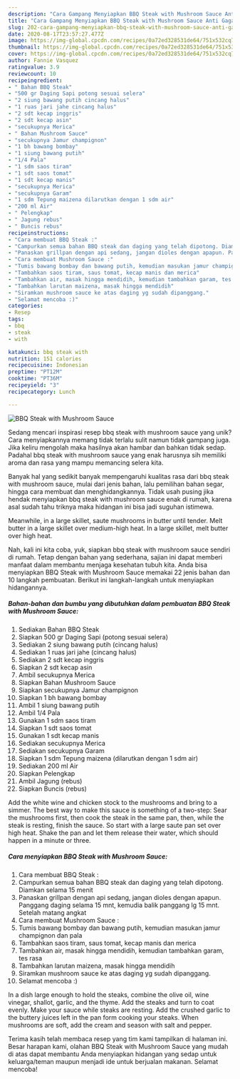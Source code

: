 ```yaml
---
description: "Cara Gampang Menyiapkan BBQ Steak with Mushroom Sauce Anti Gagal"
title: "Cara Gampang Menyiapkan BBQ Steak with Mushroom Sauce Anti Gagal"
slug: 202-cara-gampang-menyiapkan-bbq-steak-with-mushroom-sauce-anti-gagal
date: 2020-08-17T23:57:27.477Z
image: https://img-global.cpcdn.com/recipes/0a72ed328531de64/751x532cq70/bbq-steak-with-mushroom-sauce-foto-resep-utama.jpg
thumbnail: https://img-global.cpcdn.com/recipes/0a72ed328531de64/751x532cq70/bbq-steak-with-mushroom-sauce-foto-resep-utama.jpg
cover: https://img-global.cpcdn.com/recipes/0a72ed328531de64/751x532cq70/bbq-steak-with-mushroom-sauce-foto-resep-utama.jpg
author: Fannie Vasquez
ratingvalue: 3.9
reviewcount: 10
recipeingredient:
- " Bahan BBQ Steak"
- "500 gr Daging Sapi potong sesuai selera"
- "2 siung bawang putih cincang halus"
- "1 ruas jari jahe cincang halus"
- "2 sdt kecap inggris"
- "2 sdt kecap asin"
- "secukupnya Merica"
- " Bahan Mushroom Sauce"
- "secukupnya Jamur champignon"
- "1 bh bawang bombay"
- "1 siung bawang putih"
- "1/4 Pala"
- "1 sdm saos tiram"
- "1 sdt saos tomat"
- "1 sdt kecap manis"
- "secukupnya Merica"
- "secukupnya Garam"
- "1 sdm Tepung maizena dilarutkan dengan 1 sdm air"
- "200 ml Air"
- " Pelengkap"
- " Jagung rebus"
- " Buncis rebus"
recipeinstructions:
- "Cara membuat BBQ Steak :"
- "Campurkan semua bahan BBQ steak dan daging yang telah dipotong. Diamkan selama 15 menit"
- "Panaskan grillpan dengan api sedang, jangan dioles dengan apapun. Panggang daging selama 15 mnt, kemudia balik panggang lg 15 mnt. Setelah matang angkat"
- "Cara membuat Mushroom Sauce :"
- "Tumis bawang bombay dan bawang putih, kemudian masukan jamur champignon dan pala"
- "Tambahkan saos tiram, saus tomat, kecap manis dan merica"
- "Tambahkan air, masak hingga mendidih, kemudian tambahkan garam, tes rasa"
- "Tambahkan larutan maizena, masak hingga mendidih"
- "Siramkan mushroom sauce ke atas daging yg sudah dipanggang."
- "Selamat mencoba :)"
categories:
- Resep
tags:
- bbq
- steak
- with

katakunci: bbq steak with 
nutrition: 151 calories
recipecuisine: Indonesian
preptime: "PT12M"
cooktime: "PT36M"
recipeyield: "3"
recipecategory: Lunch

---
```



![BBQ Steak with Mushroom Sauce](https://img-global.cpcdn.com/recipes/0a72ed328531de64/751x532cq70/bbq-steak-with-mushroom-sauce-foto-resep-utama.jpg)

Sedang mencari inspirasi resep bbq steak with mushroom sauce yang unik? Cara menyiapkannya memang tidak terlalu sulit namun tidak gampang juga. Jika keliru mengolah maka hasilnya akan hambar dan bahkan tidak sedap. Padahal bbq steak with mushroom sauce yang enak harusnya sih memiliki aroma dan rasa yang mampu memancing selera kita.

Banyak hal yang sedikit banyak mempengaruhi kualitas rasa dari bbq steak with mushroom sauce, mulai dari jenis bahan, lalu pemilihan bahan segar, hingga cara membuat dan menghidangkannya. Tidak usah pusing jika hendak menyiapkan bbq steak with mushroom sauce enak di rumah, karena asal sudah tahu triknya maka hidangan ini bisa jadi suguhan istimewa.

Meanwhile, in a large skillet, saute mushrooms in butter until tender. Melt butter in a large skillet over medium-high heat. In a large skillet, melt butter over high heat.


Nah, kali ini kita coba, yuk, siapkan bbq steak with mushroom sauce sendiri di rumah. Tetap dengan bahan yang sederhana, sajian ini dapat memberi manfaat dalam membantu menjaga kesehatan tubuh kita. Anda bisa menyiapkan BBQ Steak with Mushroom Sauce memakai 22 jenis bahan dan 10 langkah pembuatan. Berikut ini langkah-langkah untuk menyiapkan hidangannya.

<!--inarticleads1-->

##### Bahan-bahan dan bumbu yang dibutuhkan dalam pembuatan BBQ Steak with Mushroom Sauce:

1. Sediakan  Bahan BBQ Steak
1. Siapkan 500 gr Daging Sapi (potong sesuai selera)
1. Sediakan 2 siung bawang putih (cincang halus)
1. Sediakan 1 ruas jari jahe (cincang halus)
1. Sediakan 2 sdt kecap inggris
1. Siapkan 2 sdt kecap asin
1. Ambil secukupnya Merica
1. Siapkan  Bahan Mushroom Sauce
1. Siapkan secukupnya Jamur champignon
1. Siapkan 1 bh bawang bombay
1. Ambil 1 siung bawang putih
1. Ambil 1/4 Pala
1. Gunakan 1 sdm saos tiram
1. Siapkan 1 sdt saos tomat
1. Gunakan 1 sdt kecap manis
1. Sediakan secukupnya Merica
1. Sediakan secukupnya Garam
1. Siapkan 1 sdm Tepung maizena (dilarutkan dengan 1 sdm air)
1. Sediakan 200 ml Air
1. Siapkan  Pelengkap
1. Ambil  Jagung (rebus)
1. Siapkan  Buncis (rebus)


Add the white wine and chicken stock to the mushrooms and bring to a simmer. The best way to make this sauce is something of a two-step: Sear the mushrooms first, then cook the steak in the same pan, then, while the steak is resting, finish the sauce. So start with a large saute pan set over high heat. Shake the pan and let them release their water, which should happen in a minute or three. 

<!--inarticleads2-->

##### Cara menyiapkan BBQ Steak with Mushroom Sauce:

1. Cara membuat BBQ Steak :
1. Campurkan semua bahan BBQ steak dan daging yang telah dipotong. Diamkan selama 15 menit
1. Panaskan grillpan dengan api sedang, jangan dioles dengan apapun. Panggang daging selama 15 mnt, kemudia balik panggang lg 15 mnt. Setelah matang angkat
1. Cara membuat Mushroom Sauce :
1. Tumis bawang bombay dan bawang putih, kemudian masukan jamur champignon dan pala
1. Tambahkan saos tiram, saus tomat, kecap manis dan merica
1. Tambahkan air, masak hingga mendidih, kemudian tambahkan garam, tes rasa
1. Tambahkan larutan maizena, masak hingga mendidih
1. Siramkan mushroom sauce ke atas daging yg sudah dipanggang.
1. Selamat mencoba :)


In a dish large enough to hold the steaks, combine the olive oil, wine vinegar, shallot, garlic, and the thyme. Add the steaks and turn to coat evenly. Make your sauce while steaks are resting. Add the crushed garlic to the buttery juices left in the pan form cooking your steaks. When mushrooms are soft, add the cream and season with salt and pepper. 

Terima kasih telah membaca resep yang tim kami tampilkan di halaman ini. Besar harapan kami, olahan BBQ Steak with Mushroom Sauce yang mudah di atas dapat membantu Anda menyiapkan hidangan yang sedap untuk keluarga/teman maupun menjadi ide untuk berjualan makanan. Selamat mencoba!
